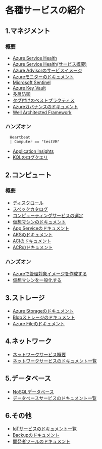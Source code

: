 # 各種サービスの紹介
## 1.マネジメント
### 概要
- [Azure Service Health](https://status.azure.com/ja-jp/status)
- [Azure Service Health(サービス概要)](https://azure.microsoft.com/ja-jp/get-started/azure-portal/service-health/#overview)
- [Azure Advisorのサービスイメージ](https://docs.microsoft.com/ja-jp/azure/advisor/advisor-overview)
- [Azureモニターのドキュメント](https://docs.microsoft.com/ja-jp/azure/azure-monitor/)
- [Microsoft Sentinel](https://docs.microsoft.com/ja-jp/azure/sentinel/overview)
- [Azure Key Vault](https://docs.microsoft.com/ja-jp/azure/key-vault/general/basic-concepts)
- [多層防御](https://docs.microsoft.com/ja-jp/learn/modules/secure-network-connectivity-azure/2-what-is-defense-in-depth)
- [タグ付けのベストプラクティス](https://docs.microsoft.com/ja-jp/azure/cloud-adoption-framework/ready/azure-best-practices/resource-tagging)
- [Azureガバナンスのドキュメント](https://docs.microsoft.com/ja-jp/azure/governance/)
- [Well Architected Framework](https://docs.microsoft.com/ja-jp/azure/architecture/framework/)

### ハンズオン
~~~
  Heartbeat
  | Computer == "testVM"
~~~

- [Application Insights](https://docs.microsoft.com/ja-jp/azure/azure-monitor/app/app-insights-overview)
- [KQLのログクエリ](https://docs.microsoft.com/ja-jp/azure/azure-monitor/logs/log-query-overview)

## 2.コンピュート
### 概要
- [ディスクロール](https://docs.microsoft.com/ja-jp/azure/virtual-machines/managed-disks-overview)
- [スペックカタログ](https://azure.microsoft.com/ja-jp/pricing/details/virtual-machines/series/)
- [コンピューティングサービスの選定](https://docs.microsoft.com/ja-jp/azure/architecture/guide/technology-choices/compute-decision-tree)
- [仮想マシンのドキュメント](https://docs.microsoft.com/ja-jp/azure/virtual-machines/)
- [App Serviceのドキュメント](https://docs.microsoft.com/ja-jp/azure/app-service/)
- [AKSのドキュメント](https://docs.microsoft.com/ja-jp/azure/aks/)
- [ACIのドキュメント](https://docs.microsoft.com/ja-jp/azure/container-instances/)
- [ACRのドキュメント](https://docs.microsoft.com/ja-jp/azure/container-registry/)

### ハンズオン
- [Azureで管理対象イメージを作成する](https://docs.microsoft.com/ja-jp/azure/virtual-machines/windows/capture-image-resource)
- [仮想マシンを一般化する](https://docs.microsoft.com/ja-jp/azure/virtual-machines/generalize)

## 3.ストレージ

- [Azure Storageのドキュメント](https://docs.microsoft.com/ja-jp/azure/storage/)
- [Blobストレージのドキュメント](https://docs.microsoft.com/ja-jp/azure/storage/blobs/)
- [Azure Fileのドキュメント](https://docs.microsoft.com/ja-jp/azure/storage/files/)


## 4.ネットワーク

- [ネットワークサービス概要](https://docs.microsoft.com/ja-jp/azure/networking/fundamentals/networking-overview)
- [ネットワークサービスのドキュメント一覧](https://docs.microsoft.com/ja-jp/azure/?product=networking)

## 5.データベース
- [NoSQLデータベース](https://docs.microsoft.com/ja-jp/learn/modules/explore-non-relational-data-stores-azure/)
- [データベースサービスのドキュメント一覧](https://docs.microsoft.com/ja-jp/azure/?product=databases)

## 6.その他
- [IoTサービスのドキュメント一覧](https://docs.microsoft.com/ja-jp/azure/?product=iot)
- [Backupのドキュメント](https://docs.microsoft.com/ja-jp/azure/backup/)
- [開発者ツールのドキュメント](https://docs.microsoft.com/ja-jp/azure/?product=developer-tools)



